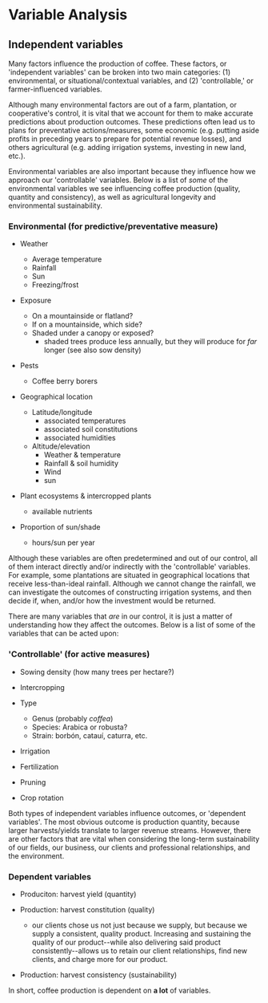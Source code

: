 # Variable Analysis

## Independent variables

Many factors influence the production of coffee. These factors, or 'independent
variables' can be broken into two main categories: (1) environmental, or
situational/contextual variables, and (2) 'controllable,' or farmer-influenced
variables.

Although many environmental factors are out of a farm, plantation, or cooperative's
control, it is vital that we account for them to make accurate predictions about
production outcomes. These predictions often lead us to plans for preventative
actions/measures, some economic (e.g. putting aside profits in preceding years
to prepare for potential revenue losses), and others agricultural (e.g. adding
irrigation systems, investing in new land, etc.).

Environmental variables are also important because they influence how we
approach our 'controllable' variables. Below is a list of *some* of the
environmental variables we see influencing coffee production (quality, quantity
and consistency), as well as agricultural longevity and environmental sustainability.

### Environmental (for predictive/preventative measure)
* Weather
    * Average temperature
    * Rainfall
    * Sun
    * Freezing/frost

* Exposure
    * On a mountainside or flatland?
    * If on a mountainside, which side?
    * Shaded under a canopy or exposed?
      * shaded trees produce less annually, but they
      will produce for *far* longer (see also sow density)

* Pests
    * Coffee berry borers

* Geographical location
    * Latitude/longitude
      * associated temperatures
      * associated soil constitutions
      * associated humidities
    * Altitude/elevation
      * Weather & temperature
      * Rainfall & soil humidity
      * Wind
      * sun

* Plant ecosystems & intercropped plants
  * available nutrients

* Proportion of sun/shade
    * hours/sun per year

Although these variables are often predetermined and out of our control, all of
them interact directly and/or indirectly with the 'controllable' variables. For
example, some plantations are situated in geographical locations that receive
less-than-ideal rainfall. Although we cannot change the rainfall, we can investigate
the outcomes of constructing irrigation systems, and then decide if, when, and/or
how the investment would be returned.

There are many variables that *are* in our control, it is just a matter of
understanding how they affect the outcomes. Below is a list of some of the variables
that can be acted upon:

### 'Controllable' (for active measures)
* Sowing density (how many trees per hectare?)

* Intercropping

* Type
    * Genus (probably *coffea*)
    * Species: Arabica or robusta?
    * Strain: borbón, catauí, caturra, etc.

* Irrigation

* Fertilization

* Pruning

* Crop rotation

Both types of independent variables influence outcomes, or 'dependent variables'.
The most obvious outcome
is production quantity, because larger harvests/yields translate to larger revenue
streams. However, there are other factors that are vital when considering the
long-term sustainability of our fields, our business, our clients and professional
relationships, and the environment.

### Dependent variables

* Produciton: harvest yield (quantity)

* Production: harvest constitution (quality)
  * our clients chose us not just because we supply, but because we supply
  a consistent, quality product. Increasing and sustaining the quality of our
  product--while also delivering said product consistently--allows us to retain
  our client relationships, find new clients, and charge more for our product. 

* Production: harvest consistency (sustainability)


In short, coffee production is dependent on **a lot** of variables.
